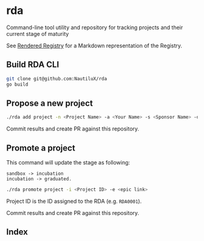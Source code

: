 # rda

Command-line tool utility and repository for tracking projects and their current stage of maturity

See [Rendered Registry](/rendered-registry) for a Markdown representation of the Registry.

## Build RDA CLI

```bash
git clone git@github.com:NautiluX/rda
go build
```

## Propose a new project

```bash
./rda add project -n <Project Name> -a <Your Name> -s <Sponsor Name> -d <Description> -r <Reference/Repository> -e <epic link>
```

Commit results and create PR against this repository.

## Promote a project

This command will update the stage as following:

```
sandbox -> incubation
incubation -> graduated.
```

```bash
./rda promote project -i <Project ID> -e <epic link>
```

Project ID is the ID assigned to the RDA (e.g. `RDA0001`).

Commit results and create PR against this repository.

## Index
